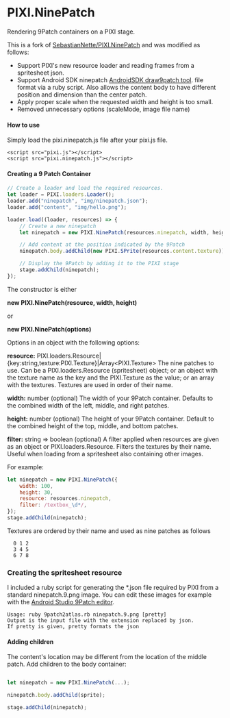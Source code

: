 PIXI.NinePatch
================

Rendering 9Patch containers on a PIXI stage.

This is a fork of [SebastianNette/PIXI.NinePatch](https://github.com/SebastianNette/PIXI.NinePatch)
and was modified as follows:

- Support PIXI's new resource loader and reading frames from a spritesheet
  json.
- Support Android SDK ninepatch [AndroidSDK draw9patch tool](https://developer.android.com/studio/write/draw9patch.html).
  file format via a ruby script. Also allows the content body to have different
  position and dimension than the center patch.
- Apply proper scale when the requested width and height is too small.
- Removed unnecessary options (scaleMode, image file name)


#### How to use ####
Simply load the pixi.ninepatch.js file after your pixi.js file.
```
<script src="pixi.js"></script>
<script src="pixi.ninepatch.js"></script>
```

#### Creating a 9 Patch Container ####
```javascript
// Create a loader and load the required resources.
let loader = PIXI.loaders.Loader();
loader.add("ninepatch", "img/ninepatch.json");
loader.add("content", "img/hello.png");

loader.load((loader, resources) => {
    // Create a new ninepatch
    let ninepatch = new PIXI.NinePatch(resources.ninepatch, width, height);

    // Add content at the position indicated by the 9Patch
    ninepatch.body.addChild(new PIXI.SPrite(resources.content.texture));

    // Display the 9Patch by adding it to the PIXI stage
    stage.addChild(ninepatch);
});
```

The constructor is either

__new PIXI.NinePatch(resource, width, height)__

or

__new PIXI.NinePatch(options)__

Options in an object with the following options:

__resource:__ PIXI.loaders.Resource|{key:string,texture:PIXI.Texture}|Array&lt;PIXI.Texture&gt; The nine patches to use. Can be a PIXI.loaders.Resource (spritesheet) object; or an object with the texture name as the key and the PIXI.Texture as the value; or an array with the textures. Textures are used in order of their name.

__width:__ number (optional) The width of your 9Patch container. Defaults to the combined width of the left, middle, and right patches.

__height:__ number (optional) The height of your 9Patch container. Default to the combined height of the top, middle, and bottom patches.

__filter:__ string => boolean (optional) A filter applied when resources are given as an object or PIXI.loaders.Resource. Filters the textures by their name. Useful when loading from a spritesheet also containing other images.

For example:

```javascript
let ninepatch = new PIXI.NinePatch({
    width: 100,
    height: 30,
    resource: resources.ninepatch,
    filter: /textbox_\d*/,
});
stage.addChild(ninepatch);
```

Textures are ordered by their name and used as nine patches as follows
```
  0 1 2
  3 4 5
  6 7 8
```

### Creating the spritesheet resource ###

I included a ruby script for generating the *.json file required by PIXI
from a standard ninepatch.9.png image. You can edit these images for example
with the [Android Studio 9Patch editor](https://developer.android.com/studio/write/draw9patch.html).

```
Usage: ruby 9patch2atlas.rb ninepatch.9.png [pretty]
Output is the input file with the extension replaced by json.
If pretty is given, pretty formats the json
```

#### Adding children ####

The content's location may be different from the location of the middle patch.
Add children to the body container:

```javascript

let ninepatch = new PIXI.NinePatch(...);

ninepatch.body.addChild(sprite);

stage.addChild(ninepatch);
```
